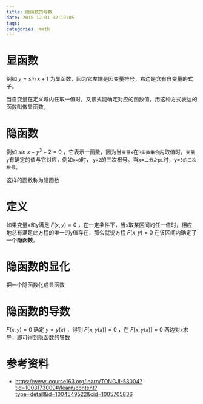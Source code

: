```yaml
---
title: 隐函数的导数
date: 2018-12-01 02:10:05
tags:
categories: math
---
```


# 显函数

例如 $y=sin\ x+1$ 为显函数，因为它左端是因变量符号，右边是含有自变量的式子。

当自变量在定义域内任取一值时，又该式能确定对应的函数值，用这种方式表达的函数叫做显函数。

# 隐函数 

例如 $sin\ x-y^3+2=0$ ，它表示一函数，因为当`变量x`在`R实数集合`内取值时，`变量y`有确定的值与它对应，例如`x=0`时， `y=2`的三次根号。当x=`二分之pi`时，y=`3的三次根号`。

这样的函数称为隐函数  

# 定义

如果变量x和y满足 $F(x,y)=0$ ，在一定条件下，当`x`取某区间的任一值时，相应地总有满足此方程的唯一的`y`值存在，那么就说方程 $F(x,y)=0$ 在该区间内确定了一个**隐函数**。

# 隐函数的显化

把一个隐函数化成显函数

# 隐函数的导数

$F(x,y)=0$ 确定 $y=y(x)$ ，得到 $F[x,y(x)]=0$ ，在 $F[x,y(x)]=0$ 两边对`x`求导，即可得到隐函数的导数



# 参考资料

- https://www.icourse163.org/learn/TONGJI-53004?tid=1003173009#/learn/content?type=detail&id=1004549522&cid=1005705836